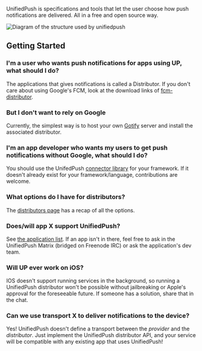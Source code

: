 UnifiedPush is specifications and tools that let the user choose how push notifications are delivered. All in a free and open source way.

![Diagram of the structure used by unifiedpush](/img/diagram.png)

## Getting Started

### I'm a user who wants push notifications for apps using UP, what should I do?

The applications that gives notifications is called a Distributor. If you don't care about using Google's FCM, look at the download links of [fcm-distributor](/users/distributors/fcm). 

### But I don't want to rely on Google

Currently, the simplest way is to host your own [Gotify](/users/distributors/gotify) server and install the associated distributor.

### I'm an app developer who wants my users to get push notifications without Google, what should I do?
You should use the UnifedPush [connector library](/developers/) for your framework. If it doesn't already exist for your framework/language, contributions are welcome.

### What options do I have for distributors?
The [distributors page](/users/distributors/) has a recap of all the options.

### Does/will app X support UnifiedPush?
See [the application list](users/apps). If an app isn't in there, feel free to ask in the UnifiedPush Matrix (bridged on Freenode IRC) or ask the application's dev team.

### Will UP ever work on iOS?
IOS doesn't support running services in the background, so running a UnifiedPush distributor won't be possible without jailbreaking or Apple's approval for the foreseeable future. If someone has a solution, share that in the chat.

### Can we use transport X to deliver notifications to the device?
Yes! UnifiedPush doesn't define a transport between the *provider* and the *distributor*. Just implement the UnifiedPush distributor API, and your service will be compatible with any existing app that uses UnifiedPush!


